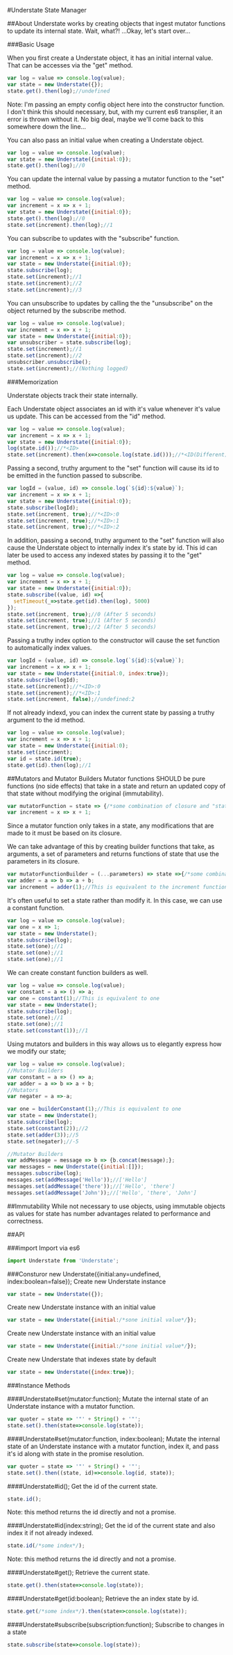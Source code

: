 #Understate
State Manager

##About
Understate works by creating objects that ingest mutator functions to update its internal state.
Wait, what?!
...Okay, let's start over...

###Basic Usage

When you first create a Understate object, it has an initial internal value.
That can be accesses via the "get" method.

```javascript
var log = value => console.log(value);
var state = new Understate({});
state.get().then(log);//undefined
```

Note: I'm passing an empty config object here into the constructor function. I don't think this should necessary, but, with my current es6 transplier, it an error is thrown without it. No big deal, maybe we'll come back to this somewhere down the line...

You can also pass an initial value when creating a Understate object.

```javascript
var log = value => console.log(value);
var state = new Understate({initial:0});
state.get().then(log);//0
```

You can update the internal value by passing a mutator function to the "set" method.

```javascript
var log = value => console.log(value);
var increment = x => x + 1;
var state = new Understate({initial:0});
state.get().then(log);//0
state.set(increment).then(log);//1
```

You can subscribe to updates with the "subscribe" function.

```javascript
var log = value => console.log(value);
var increment = x => x + 1;
var state = new Understate({initial:0});
state.subscribe(log);
state.set(increment);//1
state.set(increment);//2
state.set(increment);//3
```


You can unsubscribe to updates by calling the the "unsubscribe" on the object returned by the subscribe method.

```javascript
var log = value => console.log(value);
var increment = x => x + 1;
var state = new Understate({initial:0});
var unsubscriber = state.subscribe(log);
state.set(increment);//1
state.set(increment);//2
unsubscriber.unsubscribe();
state.set(increment);//(Nothing logged)
```

###Memorization

Understate objects track their state internally.

Each Understate object associates an id with it's value whenever it's value us update. This can be accessed from the "id" method.

```javascript
var log = value => console.log(value);
var increment = x => x + 1;
var state = new Understate({initial:0});
log(state.id());//*<ID>
state.set(increment).then(x=>console.log(state.id()));//*<ID(Different)>
```

Passing a second, truthy argument to the "set" function will cause its id to be emitted in the function passed to subscribe.

```javascript
var logId = (value, id) => console.log(`${id}:${value}`);
var increment = x => x + 1;
var state = new Understate({initial:0});
state.subscribe(logId);
state.set(increment, true);//*<ID>:0
state.set(increment, true);//*<ID>:1
state.set(increment, true);//*<ID>:2
```

In addition, passing a second, truthy argument to the "set" function will also cause the Understate object to internally index it's state by id. This id can later be used to access any indexed states by passing it to the "get" method.

```javascript
var log = value => console.log(value);
var increment = x => x + 1;
var state = new Understate({initial:0});
state.subscribe((value, id) =>{
  setTimeout(_=>state.get(id).then(log), 5000)
});
state.set(increment, true);//0 (After 5 seconds)
state.set(increment, true);//1 (After 5 seconds)
state.set(increment, true);//2 (After 5 seconds)
```

Passing a truthy index option to the constructor will cause the set function to automatically index values.

```javascript
var logId = (value, id) => console.log(`${id}:${value}`);
var increment = x => x + 1;
var state = new Understate({initial:0, index:true});
state.subscribe(logId);
state.set(increment);//*<ID>:0
state.set(increment);//*<ID>:1
state.set(increment, false);//undefined:2
```

If not already indexd, you can index the current state by passing a truthy argument to the id method.


```javascript
var log = value => console.log(value);
var increment = x => x + 1;
var state = new Understate({initial:0);
state.set(incriment);
var id = state.id(true);
state.get(id).then(log);//1
```

##Mutators and Mutator Builders
Mutator functions SHOULD be pure functions (no side effects) that take in a state and return an updated copy of that state without modifying the original (immutability).

```javascript
var mutatorFunction = state => {/*some combination of closure and "state"*/};
var increment = x => x + 1;
```

Since a mutator function only takes in a state, any modifications that are made to it must be based on its closure.

We can take advantage of this by creating builder functions that take, as arguments, a set of parameters and returns functions of state that use the parameters in its closure.

```javascript
var mutatorFunctionBuilder = (...parameters) => state =>{/*some combination of closure, "parameters", "state"*/};
var adder = a => b => a + b;
var increment = adder(1);//This is equivalent to the increment function defined above
```

It's often useful to set a state rather than modify it. In this case, we
can use a constant function.

```javascript
var log = value => console.log(value);
var one = x => 1;
var state = new Understate();
state.subscribe(log);
state.set(one);//1
state.set(one);//1
state.set(one);//1
```

We can create constant function builders as well.

```javascript
var log = value => console.log(value);
var constant = a => () => a;
var one = constant(1);//This is equivalent to one
var state = new Understate();
state.subscribe(log);
state.set(one);//1
state.set(one);//1
state.set(constant(1));//1
```

Using mutators and builders in this way allows us to elegantly express how we modify our state;

```javascript
var log = value => console.log(value);
//Mutator Builders
var constant = a => () => a;
var adder = a => b => a + b;
//Mutators
var negater = a =>-a;

var one = builderConstant(1);//This is equivalent to one
var state = new Understate();
state.subscribe(log);
state.set(constant(2));//2
state.set(adder(3));//5
state.set(negater);//-5

//Mutator Builders
var addMessage = message => b => {b.concat(message);};
var messages = new Understate({initial:[]});
messages.subscribe(log);
messages.set(addMessage('Hello'));//['Hello']
messages.set(addMessage('there'));//['Hello', 'there']
messages.set(addMessage('John'));//['Hello', 'there', 'John']
```

##Immutability
While not necessary to use objects, using immutable objects as values for state has number advantages related to performance and correctness.

##API

###import
Import via es6

```javascript
import Understate from 'Understate';
```

###Consturor new Understate({initial:any=undefined, index:boolean=false});
Create new Understate instance
```javascript
var state = new Understate({});
```
Create new Understate instance with an initial value
```javascript
var state = new Understate({initial:/*sone initial value*/});
```

Create new Understate instance with an initial value
```javascript
var state = new Understate({initial:/*sone initial value*/});
```

Create new Understate that indexes state by default
```javascript
var state = new Understate({index:true});
```

###Instance Methods

####Understate#set(mutator:function);
Mutate the internal state of an Understate instance with a mutator function.

```javascript
var quoter = state => '"' + String() + '"';
state.set().then(state=>console.log(state));
```


####Understate#set(mutator:function, index:boolean);
Mutate the internal state of an Understate instance with a mutator function, index it, and pass it's id along with state in the promise resolution.

```javascript
var quoter = state => '"' + String() + '"';
state.set().then((state, id)=>console.log(id, state));
```

####Understate#id();
Get the id of the current state.

```javascript
state.id();
```
Note: this method returns the id directly and not a promise.

####Understate#id(index:string);
Get the id of the current state and also index it if not already indexed.

```javascript
state.id(/*some index*/);
```
Note: this method returns the id directly and not a promise.

####Understate#get();
Retrieve the current state.

```javascript
state.get().then(state=>console.log(state));
```

####Understate#get(id:boolean);
Retrieve the an index state by id.

```javascript
state.get(/*some index*/).then(state=>console.log(state));
```

####Understate#subscribe(subscription:function);
Subscribe to changes in a state

```javascript
state.subscribe(state=>console.log(state));
```
